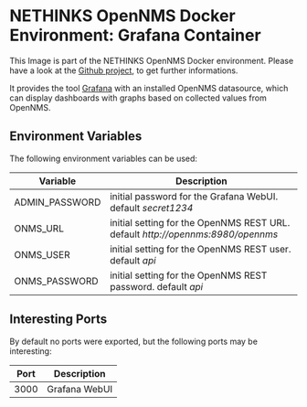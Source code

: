 # NETHINKS OpenNMS Docker Environment: Grafana Container

This Image is part of the NETHINKS OpenNMS Docker environment. Please have a look at the [Github project](https://github.com/NETHINKS/opennms-docker-env), to get further informations. 

It provides the tool [Grafana](https://grafana.net "Grafana Website") with an installed OpenNMS datasource, which can display dashboards with graphs based on collected values from OpenNMS.


## Environment Variables
The following environment variables can be used:

| Variable        | Description |
|-----------------|-------------|
| ADMIN\_PASSWORD | initial password for the Grafana WebUI. default *secret1234* |
| ONMS\_URL       | initial setting for the OpenNMS REST URL. default *http://opennms:8980/opennms* |
| ONMS\_USER      | initial setting for the OpenNMS REST user. default *api* |
| ONMS\_PASSWORD  | initial setting for the OpenNMS REST password. default *api* |


## Interesting Ports
By default no ports were exported, but the following ports may be interesting:

| Port   | Description          |
|--------|--------------------- |
| 3000   | Grafana WebUI        |

